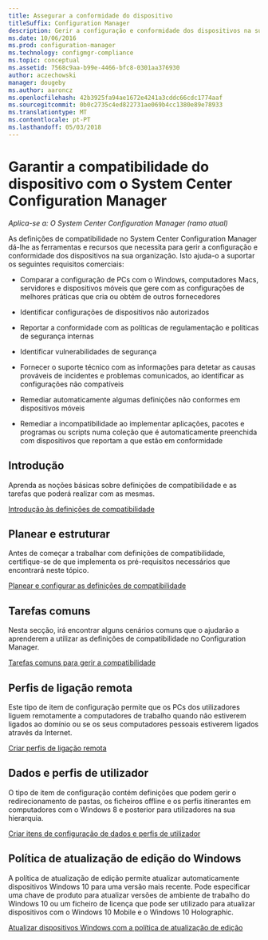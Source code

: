 ```yaml
---
title: Assegurar a conformidade do dispositivo
titleSuffix: Configuration Manager
description: Gerir a configuração e conformidade dos dispositivos na sua organização ao utilizar o System Center Configuration Manager.
ms.date: 10/06/2016
ms.prod: configuration-manager
ms.technology: configmgr-compliance
ms.topic: conceptual
ms.assetid: 7568c9aa-b99e-4466-bfc8-0301aa376930
author: aczechowski
manager: dougeby
ms.author: aaroncz
ms.openlocfilehash: 42b3925fa94ae1672e4241a3cddc66cdc1774aaf
ms.sourcegitcommit: 0b0c2735c4ed822731ae069b4cc1380e89e78933
ms.translationtype: MT
ms.contentlocale: pt-PT
ms.lasthandoff: 05/03/2018
---
```

# <a name="ensure-device-compliance-with-system-center-configuration-manager"></a>Garantir a compatibilidade do dispositivo com o System Center Configuration Manager

*Aplica-se a: O System Center Configuration Manager (ramo atual)*

As definições de compatibilidade no System Center Configuration Manager dá-lhe as ferramentas e recursos que necessita para gerir a configuração e conformidade dos dispositivos na sua organização. Isto ajuda-o a suportar os seguintes requisitos comerciais:  

-   Comparar a configuração de PCs com o Windows, computadores Macs, servidores e dispositivos móveis que gere com as configurações de melhores práticas que cria ou obtém de outros fornecedores  

-   Identificar configurações de dispositivos não autorizados  

-   Reportar a conformidade com as políticas de regulamentação e políticas de segurança internas  

-   Identificar vulnerabilidades de segurança  

-   Fornecer o suporte técnico com as informações para detetar as causas prováveis de incidentes e problemas comunicados, ao identificar as configurações não compatíveis  

-   Remediar automaticamente algumas definições não conformes em dispositivos móveis  

-   Remediar a incompatibilidade ao implementar aplicações, pacotes e programas ou scripts numa coleção que é automaticamente preenchida com dispositivos que reportam a que estão em conformidade  


## <a name="get-started"></a>Introdução  
 Aprenda as noções básicas sobre definições de compatibilidade e as tarefas que poderá realizar com as mesmas.  

 [Introdução às definições de compatibilidade](../../compliance/get-started/get-started-with-compliance-settings.md)  

## <a name="plan-and-design"></a>Planear e estruturar  
 Antes de começar a trabalhar com definições de compatibilidade, certifique-se de que implementa os pré-requisitos necessários que encontrará neste tópico.  

 [Planear e configurar as definições de compatibilidade](../../compliance/plan-design/plan-for-and-configure-compliance-settings.md)  

## <a name="common-tasks"></a>Tarefas comuns  
 Nesta secção, irá encontrar alguns cenários comuns que o ajudarão a aprenderem a utilizar as definições de compatibilidade no Configuration Manager.  

 [Tarefas comuns para gerir a compatibilidade](../../compliance/plan-design/common-tasks-for-managing-compliance.md)  

## <a name="remote-connection-profiles"></a>Perfis de ligação remota  
 Este tipo de item de configuração permite que os PCs dos utilizadores liguem remotamente a computadores de trabalho quando não estiverem ligados ao domínio ou se os seus computadores pessoais estiverem ligados através da Internet.  

 [Criar perfis de ligação remota](/sccm/compliance/deploy-use/create-remote-connection-profiles)  

## <a name="user-data-and-profiles"></a>Dados e perfis de utilizador  
 O tipo de item de configuração contém definições que podem gerir o redirecionamento de pastas, os ficheiros offline e os perfis itinerantes em computadores com o Windows 8 e posterior para utilizadores na sua hierarquia.  

 [Criar itens de configuração de dados e perfis de utilizador](/sccm/compliance/deploy-use/create-user-data-and-profiles-configuration-items)  

## <a name="windows-edition-upgrade-policy"></a>Política de atualização de edição do Windows  
 A política de atualização de edição permite atualizar automaticamente dispositivos Windows 10 para uma versão mais recente. Pode especificar uma chave de produto para atualizar versões de ambiente de trabalho do Windows 10 ou um ficheiro de licença que pode ser utilizado para atualizar dispositivos com o Windows 10 Mobile e o Windows 10 Holographic.  

 [Atualizar dispositivos Windows com a política de atualização de edição](/sccm/compliance/deploy-use/upgrade-windows-version)  

